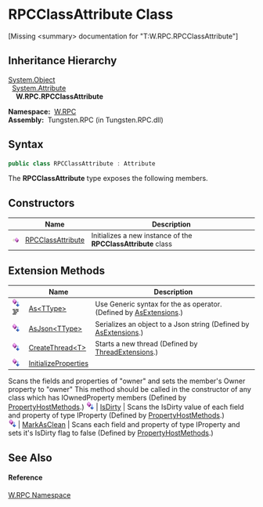 RPCClassAttribute Class
=======================
  
[Missing &lt;summary> documentation for "T:W.RPC.RPCClassAttribute"]



Inheritance Hierarchy
---------------------
[System.Object][1]  
  [System.Attribute][2]  
    **W.RPC.RPCClassAttribute**  

  **Namespace:**  [W.RPC][3]  
  **Assembly:**  Tungsten.RPC (in Tungsten.RPC.dll)

Syntax
------

```csharp
public class RPCClassAttribute : Attribute
```

The **RPCClassAttribute** type exposes the following members.


Constructors
------------

                 | Name                   | Description                                                   
---------------- | ---------------------- | ------------------------------------------------------------- 
![Public method] | [RPCClassAttribute][4] | Initializes a new instance of the **RPCClassAttribute** class 


Extension Methods
-----------------

                                          | Name                       | Description                                                                                                                                                                                                                      
----------------------------------------- | -------------------------- | -------------------------------------------------------------------------------------------------------------------------------------------------------------------------------------------------------------------------------- 
![Public Extension Method]![Code example] | [As&lt;TType>][5]          | Use Generic syntax for the as operator. (Defined by [AsExtensions][6].)                                                                                                                                                          
![Public Extension Method]                | [AsJson&lt;TType>][7]      | Serializes an object to a Json string (Defined by [AsExtensions][6].)                                                                                                                                                            
![Public Extension Method]                | [CreateThread&lt;T>][8]    | Starts a new thread (Defined by [ThreadExtensions][9].)                                                                                                                                                                          
![Public Extension Method]                | [InitializeProperties][10] | 
Scans the fields and properties of "owner" and sets the member's Owner property to "owner" This method should be called in the constructor of any class which has IOwnedProperty members
 (Defined by [PropertyHostMethods][11].) 
![Public Extension Method]                | [IsDirty][12]              | 
Scans the IsDirty value of each field and property of type IProperty
 (Defined by [PropertyHostMethods][11].)                                                                                                                 
![Public Extension Method]                | [MarkAsClean][13]          | 
Scans each field and property of type IProperty and sets it's IsDirty flag to false
 (Defined by [PropertyHostMethods][11].)                                                                                                  


See Also
--------

#### Reference
[W.RPC Namespace][3]  

[1]: http://msdn.microsoft.com/en-us/library/e5kfa45b
[2]: http://msdn.microsoft.com/en-us/library/e8kc3626
[3]: ../README.md
[4]: _ctor.md
[5]: ../../W/AsExtensions/As__1.md
[6]: ../../W/AsExtensions/README.md
[7]: ../../W/AsExtensions/AsJson__1.md
[8]: ../../W.Threading/ThreadExtensions/CreateThread__1.md
[9]: ../../W.Threading/ThreadExtensions/README.md
[10]: ../../W/PropertyHostMethods/InitializeProperties.md
[11]: ../../W/PropertyHostMethods/README.md
[12]: ../../W/PropertyHostMethods/IsDirty.md
[13]: ../../W/PropertyHostMethods/MarkAsClean.md
[14]: ../../_icons/Help.png
[Public method]: ../../_icons/pubmethod.gif "Public method"
[Public Extension Method]: ../../_icons/pubextension.gif "Public Extension Method"
[Code example]: ../../_icons/CodeExample.png "Code example"